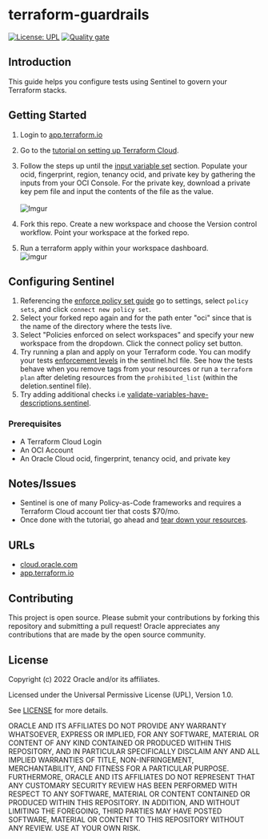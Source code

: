 
# terraform-guardrails

[![License: UPL](https://img.shields.io/badge/license-UPL-green)](https://img.shields.io/badge/license-UPL-green) [![Quality gate](https://sonarcloud.io/api/project_badges/quality_gate?project=oracle-devrel_terraform-guardrails)](https://sonarcloud.io/dashboard?id=oracle-devrel_terraform-guardrails)

## Introduction
This guide helps you configure tests using Sentinel to govern your Terraform stacks.

## Getting Started
1. Login to [app.terraform.io](https://app.terraform.io)
2. Go to the [tutorial on setting up Terraform Cloud](https://learn.hashicorp.com/tutorials/terraform/cloud-sign-up?in=terraform/cloud-get-started).
3. Follow the steps up until the [input variable set](https://learn.hashicorp.com/tutorials/terraform/cloud-create-variable-set?in=terraform/cloud-get-started) section. Populate your ocid, fingerprint, region, tenancy ocid, and private key by gathering the inputs from your OCI Console. For the private key, download a private key pem file and input the contents of the file as the value.   
\
![Imgur](https://i.imgur.com/0AUho5b.png)

4. Fork this repo. Create a new workspace and choose the Version control workflow. Point your workspace at the forked repo.
5. Run a terraform apply within your workspace dashboard.
\
![imgur](https://i.imgur.com/ViLGcWH.png)

## Configuring Sentinel

1. Referencing the [enforce policy set guide](https://learn.hashicorp.com/tutorials/terraform/policy-quickstart?in=terraform/cloud-get-started) go to settings, select `policy sets`, and click `connect new policy set`.
2. Select your forked repo again and for the path enter "oci" since that is the name of the directory where the tests live.
3. Select "Policies enforced on select workspaces" and specify your new workspace from the dropdown. Click the connect policy set button.
4. Try running a plan and apply on your Terraform code. You can modify your tests [enforcement levels](https://docs.hashicorp.com/sentinel/concepts/enforcement-levels) in the sentinel.hcl file. See how the tests behave when you remove tags from your resources or run a `terraform plan` after deleting resources from the `prohibited_list` (within the deletion.sentinel file).
5. Try adding additional checks i.e  [validate-variables-have-descriptions.sentinel](https://github.com/hashicorp/terraform-sentinel-policies/blob/main/cloud-agnostic/validate-variables-have-descriptions.sentinel).

### Prerequisites
* A Terraform Cloud Login
* An OCI Account
* An Oracle Cloud ocid, fingerprint, tenancy ocid, and private key

## Notes/Issues
* Sentinel is one of many Policy-as-Code frameworks and requires a Terraform Cloud account tier that costs $70/mo.
* Once done with the tutorial, go ahead and [tear down your resources](https://learn.hashicorp.com/tutorials/terraform/cloud-destroy).

## URLs
* [cloud.oracle.com](https://cloud.oracle.com)
* [app.terraform.io](https://app.terraform.io)

## Contributing
This project is open source.  Please submit your contributions by forking this repository and submitting a pull request!  Oracle appreciates any contributions that are made by the open source community.

## License
Copyright (c) 2022 Oracle and/or its affiliates.

Licensed under the Universal Permissive License (UPL), Version 1.0.

See [LICENSE](LICENSE) for more details.

ORACLE AND ITS AFFILIATES DO NOT PROVIDE ANY WARRANTY WHATSOEVER, EXPRESS OR IMPLIED, FOR ANY SOFTWARE, MATERIAL OR CONTENT OF ANY KIND CONTAINED OR PRODUCED WITHIN THIS REPOSITORY, AND IN PARTICULAR SPECIFICALLY DISCLAIM ANY AND ALL IMPLIED WARRANTIES OF TITLE, NON-INFRINGEMENT, MERCHANTABILITY, AND FITNESS FOR A PARTICULAR PURPOSE.  FURTHERMORE, ORACLE AND ITS AFFILIATES DO NOT REPRESENT THAT ANY CUSTOMARY SECURITY REVIEW HAS BEEN PERFORMED WITH RESPECT TO ANY SOFTWARE, MATERIAL OR CONTENT CONTAINED OR PRODUCED WITHIN THIS REPOSITORY. IN ADDITION, AND WITHOUT LIMITING THE FOREGOING, THIRD PARTIES MAY HAVE POSTED SOFTWARE, MATERIAL OR CONTENT TO THIS REPOSITORY WITHOUT ANY REVIEW. USE AT YOUR OWN RISK. 